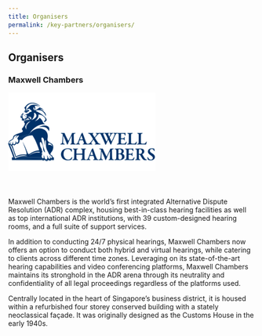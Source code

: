 ```yaml
---
title: Organisers
permalink: /key-partners/organisers/
---
```

<style>
  
  @media (min-width: 200px){
    .img-logo img {
        width: 100%; 
        } 
  } 
  
  .img-logo {
    width: 300px; height: 200px
    }

</style>

## Organisers

### Maxwell Chambers

<div class="img-logo">
  <img src="/images/maxwell-chambers-logo.png" title="Maxwell Chambers" alt="Maxwell Chambers">
</div>

Maxwell Chambers is the world’s first integrated Alternative Dispute Resolution (ADR) complex, housing best-in-class hearing facilities as well as top international ADR institutions, with 39 custom-designed hearing rooms, and a full suite of support services.

In addition to conducting 24/7 physical hearings, Maxwell Chambers now offers an option to conduct both hybrid and virtual hearings, while catering to clients across different time zones. Leveraging on its state-of-the-art hearing capabilities and video conferencing platforms, Maxwell Chambers maintains its stronghold in the ADR arena through its neutrality and confidentiality of all legal proceedings regardless of the platforms used.

Centrally located in the heart of Singapore’s business district, it is housed within a refurbished four storey conserved building with a stately neoclassical façade. It was originally designed as the Customs House in the early 1940s.

